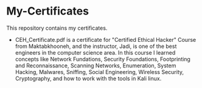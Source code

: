 # My-Certificates
This repository contains my certificates.
- CEH_Certificate.pdf is a certificate for "Certified Ethical Hacker" Course from Maktabkhooneh,
  and the instructor, Jadi, is one of the best engineers in the computer science area.
  In this course I learned concepts like 
  Network Fundations, Security Foundations, Footprinting and Reconnaissance,
  Scanning Networks, Enumeration, System Hacking, Malwares, Sniffing,
  Social Engineering, Wireless Security, Cryptography,
  and how to work with the tools in Kali linux.
 
